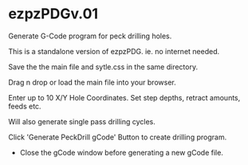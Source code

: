 # ezpzPDGv.01
Generate G-Code program for peck drilling holes.

This is a standalone version of ezpzPDG. ie. no internet needed.

Save the  the main file and sytle.css in the same directory.

Drag n drop or load the main file into your browser.

Enter up to 10 X/Y Hole Coordinates.
Set step depths, retract amounts, feeds etc.

Will also generate single pass drilling cycles.

Click 'Generate PeckDrill gCode' Button to create drilling program.

* Close the gCode window before generating a new gCode file.
